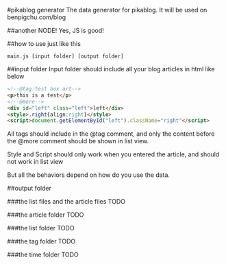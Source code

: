 #pikablog.generator
The data generator for pikablog. It will be used on benpigchu.com/blog

##another NODE!
Yes, JS is good!

##how to use
just like this

	main.js [input folder] [output folder]

##input folder
Input folder should include all your blog articles in html like below

```html
<!--@tag:test box art-->
<p>this is a test</p>
<!--@more-->
<div id="left" class="left">left</div>
<style>.right{align:right}</style>
<script>document.getElementById("left").className="right"</script>
```

All tags should include in the @tag comment, and only the content before the @more comment should be shown in list view.

Style and Script should only work when you entered the article, and should not work in list view 

But all the behaviors depend on how do you use the data. 

##output folder

###the list files and the article files
TODO

###the article folder
TODO

###the list folder
TODO

###the tag folder
TODO

###the time folder
TODO